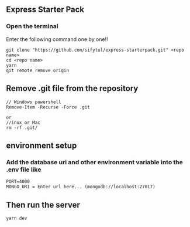 ## Express Starter Pack
### Open the terminal 
Enter the following command one by one!!

```
git clone "https://github.com/sifytul/express-starterpack.git" <repo name>
cd <repo name>
yarn
git remote remove origin
```

## Remove .git file from the repository

```
// Windows powershell
Remove-Item -Recurse -Force .git

or
//inux or Mac
rm -rf .git/
```


## environment setup
### Add the database uri and other environment variable into the .env file like 
```
PORT=4000
MONGO_URI = Enter url here... (mongodb://localhost:27017)
```

## Then run the server
```
yarn dev
```
